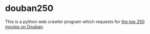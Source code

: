 # douban250
This is a  python web crawler program which requests for [the top 250 movies on Douban](https://movie.douban.com/top250).
